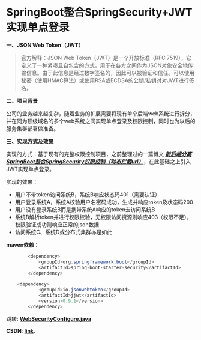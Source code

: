 # SpringBoot整合SpringSecurity+JWT实现单点登录

**一、JSON Web Token（JWT）**
> 官方解释：JSON Web Token（JWT）是一个开放标准（RFC 7519），它定义了一种紧凑且自包含的方式，用于在各方之间作为JSON对象安全地传输信息。由于此信息是经过数字签名的，因此可以被验证和信任。可以使用秘密（使用HMAC算法）或使用RSA或ECDSA的公钥/私钥对对JWT进行签名。

**二、项目背景**

公司的业务越来越复杂，随着业务的扩展需要将现有单个后端web系统进行拆分，并在同为顶级域名的多个web系统之间实现单点登录及权限控制，同时也为以后的服务集群部署做准备。

**三、实现方式及效果**

实现的方式：基于现有的完整权限控制项目，之前整理过的一篇博文 [***前后端分离 SpringBoot整合SpringSecurity权限控制（动态拦截url）***](https://blog.csdn.net/weixin_39792935/article/details/84541194)，在此基础之上引入JWT实现单点登录。

实现的效果：
 - 用户不带token访问系统B，系统B响应状态码401（需要认证）
 - 用户登录系统A，系统A校验用户名密码成功，生成并响应token及状态码200
 - 用户没有登录系统B而是携带系统A响应的token去访问系统B
 - 系统B解析token并进行权限校验，无权限访问资源则响应403（权限不足），权限验证成功则响应正常的json数据
 - 访问系统C、系统D或分布式集群亦是如此

**maven依赖：**

```java
        <dependency>
            <groupId>org.springframework.boot</groupId>
            <artifactId>spring-boot-starter-security</artifactId>
        </dependency>
        
	<dependency>
            <groupId>io.jsonwebtoken</groupId>
            <artifactId>jjwt</artifactId>
            <version>0.9.1</version>
        </dependency>
```


跳转: [**WebSecurityConfigure.java**](https://github.com/TianShengBingFeiNiuRen/SpringBoot_SpringSecurity_JWT/blob/master/src/main/java/com/nonce/restsecurity/config/WebSecurityConfigure.java)

**CSDN**: [**link**](https://blog.csdn.net/weixin_39792935/article/details/103528008).
